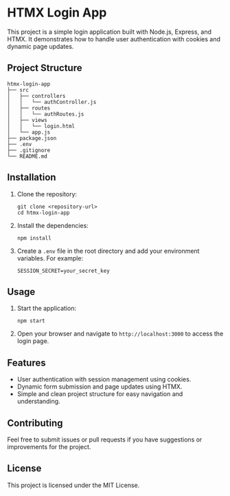 # HTMX Login App

This project is a simple login application built with Node.js, Express, and HTMX. It demonstrates how to handle user authentication with cookies and dynamic page updates.

## Project Structure

```
htmx-login-app
├── src
│   ├── controllers
│   │   └── authController.js
│   ├── routes
│   │   └── authRoutes.js
│   ├── views
│   │   └── login.html
│   └── app.js
├── package.json
├── .env
├── .gitignore
└── README.md
```

## Installation

1. Clone the repository:
   ```
   git clone <repository-url>
   cd htmx-login-app
   ```

2. Install the dependencies:
   ```
   npm install
   ```

3. Create a `.env` file in the root directory and add your environment variables. For example:
   ```
   SESSION_SECRET=your_secret_key
   ```

## Usage

1. Start the application:
   ```
   npm start
   ```

2. Open your browser and navigate to `http://localhost:3000` to access the login page.

## Features

- User authentication with session management using cookies.
- Dynamic form submission and page updates using HTMX.
- Simple and clean project structure for easy navigation and understanding.

## Contributing

Feel free to submit issues or pull requests if you have suggestions or improvements for the project. 

## License

This project is licensed under the MIT License.